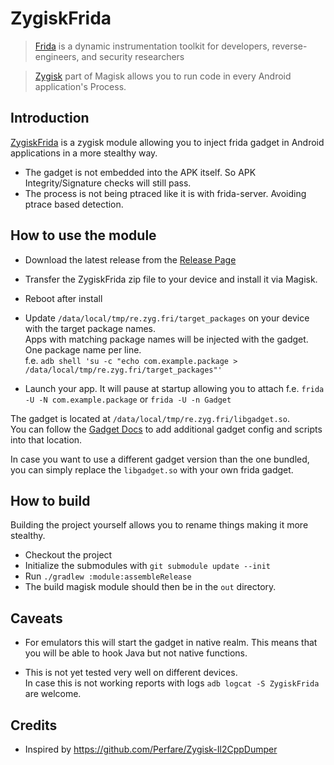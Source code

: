 # ZygiskFrida

> [Frida](https://frida.re) is a dynamic instrumentation toolkit for developers, reverse-engineers, and security researchers

> [Zygisk](https://github.com/topjohnwu/Magisk) part of Magisk allows you to run code in every Android application's Process.


## Introduction

[ZygiskFrida](README.md) is a zygisk module allowing you to inject frida gadget in Android applications in a
more stealthy way.

- The gadget is not embedded into the APK itself. So APK Integrity/Signature checks will still pass.
- The process is not being ptraced like it is with frida-server. Avoiding ptrace based detection.

## How to use the module

- Download the latest release from the [Release Page](https://github.com/lico-n/ZygiskFrida/releases)
- Transfer the ZygiskFrida zip file to your device and install it via Magisk.
- Reboot after install
- Update `/data/local/tmp/re.zyg.fri/target_packages` on your device with the target package names.\
  Apps with matching package names will be injected with the gadget. One package name per line.\
  f.e. `adb shell 'su -c "echo com.example.package > /data/local/tmp/re.zyg.fri/target_packages"'`

- Launch your app. It will pause at startup allowing you to attach
  f.e. `frida -U -N com.example.package` or `frida -U -n Gadget`

The gadget is located at `/data/local/tmp/re.zyg.fri/libgadget.so`.\
You can follow the [Gadget Docs](https://frida.re/docs/gadget/) to add additional
gadget config and scripts into that location.

In case you want to use a different gadget version than the one bundled, you can simply
replace the `libgadget.so` with your own frida gadget.

## How to build

Building the project yourself allows you to rename things making it more stealthy.

- Checkout the project
- Initialize the submodules with `git submodule update --init`
- Run `./gradlew :module:assembleRelease`
- The build magisk module should then be in the `out` directory.

## Caveats

- For emulators this will start the gadget in native realm. This means that you will be able to hook Java but not native functions.

- This is not yet tested very well on different devices.\
  In case this is not working reports with logs `adb logcat -S ZygiskFrida` are welcome.


## Credits

- Inspired by https://github.com/Perfare/Zygisk-Il2CppDumper
